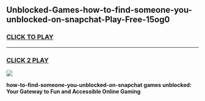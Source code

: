 
## Unblocked-Games-how-to-find-someone-you-unblocked-on-snapchat-Play-Free-15og0
<h3>
<a href="https://premium76.site?title=how-to-find-someone-you-unblocked-on-snapchat&ref=10A">CLICK TO PLAY</a></h3>
<hr>

<h3>
<a href="https://premium76.site?title=how-to-find-someone-you-unblocked-on-snapchat&ref=10A">CLICK 2 PLAY</a>
  
</h3>

<a href="https://premium76.site?title=how-to-find-someone-you-unblocked-on-snapchat&ref=10A"><img src="https://clearcache.store/games.png"></a>


**how-to-find-someone-you-unblocked-on-snapchat games unblocked: Your Gateway to Fun and Accessible Online Gaming**
